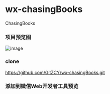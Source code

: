 # wx-chasingBooks
ChasingBooks
### 项目预览图
![image](https://github.com/GitZCY/wx-chasingBooks/blob/master/chansing-books.gif)
### clone
https://github.com/GitZCY/wx-chasingBooks.git
### 添加到微信Web开发者工具预览
